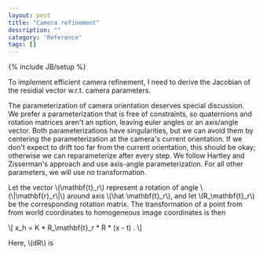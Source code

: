 ```yaml
---
layout: post
title: "Camera refinement"
description: ""
category: 'Reference'
tags: []
---
```

{% include JB/setup %}

To implement efficient camera refinement, I need to derive the Jacobian of the residial vector w.r.t. camera parameters.  

The parameterization of camera orientation deserves special discussion.  We prefer a parameterization that is free of constraints, so quaternions and rotation matrices aren't an option, leaving euler angles or an axis/angle vector. Both parameterizations have singularities, but we can avoid them by centering the parameterization at the camera's current orientation.  If we don't expect to drift too far from the current orientation, this should be okay; otherwise we can reparameterize after every step.  We follow Hartley and Zisserman's approach and use axis-angle parameterization.  For all other parameters, we will use no transformation.

Let the vector \\(\\mathbf{t}\_r\\) represent a rotation of angle \\(\\|\\mathbf{r}\_r\\|\\) around axis \\(\\hat \\mathbf{t}\_r\\), and let \\(R\_\\mathbf{t}\_r\\) be the corresponding rotation matrix.   The transformation of a point from from world coordinates to homogeneous image coordinates is then
  
<div>
\[
    x_h = K * R_\mathbf{t}_r * R * (x - t) .
  \]
</div>

Here, \\(dR\\) is 
